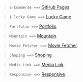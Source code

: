>```E-Commerse ==>```  [GitHub Pages](https://lalit1211.github.io/letsupgrade-p/E-commerce).

 >```A lucky Game ==>```  [Lucky Game](https://lalit1211.github.io/letsupgrade-p/Lucky%20Game/).

>```Portfolio ==>```  [Portfolio](https://lalit1211.github.io/letsupgrade-p/Portfolio).

>```Mountain ==>```  [Mountain](https://lalit1211.github.io/letsupgrade-p/Mountain).

>```Movie Fetcher ==>```  [Movie Fetcher](https://lalit1211.github.io/letsupgrade-p/movie-fetcher).

>```Shoping ==>```  [Shoping](https://lalit1211.github.io/letsupgrade-p/Shoping)

>```Media Link ==>```  [Media Link](https://lalit1211.github.io/letsupgrade-p/media%20link).

>```Responsive ==>```  [Responsive](https://lalit1211.github.io/letsupgrade-p/Responsive).
